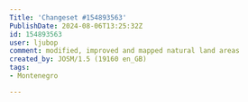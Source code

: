 ```yaml
---
Title: 'Changeset #154893563'
PublishDate: 2024-08-06T13:25:32Z
id: 154893563
user: ljubop
comment: modified, improved and mapped natural land areas
created_by: JOSM/1.5 (19160 en_GB)
tags:
- Montenegro

---
```

